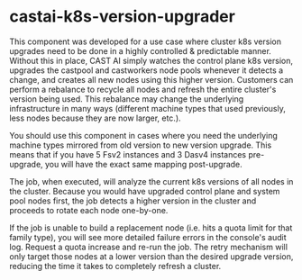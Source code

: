 # castai-k8s-version-upgrader

This component was developed for a use case where cluster k8s version upgrades need to be done in a highly controlled & predictable manner. Without this in place, CAST AI simply watches the control plane k8s version, upgrades the castpool and castworkers node pools whenever it detects a change, and creates all new nodes using this higher version. Customers can perform a rebalance to recycle all nodes and refresh the entire cluster's version being used. This rebalance may change the underlying infrastructure in many ways (different machine types that used previously, less nodes because they are now larger, etc.).

You should use this component in cases where you need the underlying machine types mirrored from old version to new version upgrade. This means that if you have 5 Fsv2 instances and 3 Dasv4 instances pre-upgrade, you will have the exact same mapping post-upgrade.

The job, when executed, will analyze the current k8s versions of all nodes in the cluster. Because you would have upgraded control plane and system pool nodes first, the job detects a higher version in the cluster and proceeds to rotate each node one-by-one.

If the job is unable to build a replacement node (i.e. hits a quota limit for that family type), you will see more detailed failure errors in the console's audit log. Request a quota increase and re-run the job. The retry mechanism will only target those nodes at a lower version than the desired upgrade version, reducing the time it takes to completely refresh a cluster.
